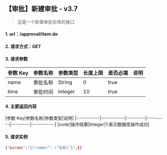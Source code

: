 ## 【审批】新建审批 - v3.7
> 这是一个新建审批实体的接口

#### 1. url：/approval/item.do

#### 2. 请求方式：GET

#### 3. 请求参数
|参数 Key|参数名称|参数类型|长度上限|是否必填|说明|
|:-----------|:-----------|:---------|:---------|:---------|:-----------|
|name|审批名称|String|0|true||
|time|审批时间|Integer|10|true||

#### 4. 主要返回内容
|参数 Key|参数名称|参数类型|说明|
|:-----------|:-----------|:---------|:---------|:---------|:-----------|
|code|操作结果|Integer|1:表示数据库操作成功|


#### 5. 请求实例
```JSON
{"params":"{\"name\": \"名称\"}",{}
```

